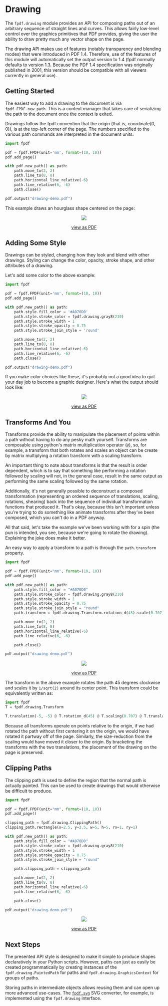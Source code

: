 # Drawing #

The `fpdf.drawing` module provides an API for composing paths out of an
arbitrary sequence of straight lines and curves. This allows fairly low-level
control over the graphics primitives that PDF provides, giving the user the
ability to draw pretty much any vector shape on the page.

The drawing API makes use of features (notably transparency and blending modes)
that were introduced in PDF 1.4. Therefore, use of the features of this module
will automatically set the output version to 1.4 (fpdf normally defaults to
version 1.3. Because the PDF 1.4 specification was originally published in
2001, this version should be compatible with all viewers currently in general
use).

## Getting Started

The easiest way to add a drawing to the document is via `fpdf.FPDF.new_path`.
This is a context manager that takes care of serializing the path to the
document once the context is exited.

Drawings follow the fpdf convention that the origin (that is, coordinate(0, 0)),
is at the top-left corner of the page. The numbers specified to the various
path commands are interpreted in the document units.

```python
import fpdf

pdf = fpdf.FPDF(unit='mm', format=(10, 10))
pdf.add_page()

with pdf.new_path() as path:
    path.move_to(2, 2)
    path.line_to(8, 8)
    path.horizontal_line_relative(-6)
    path.line_relative(6, -6)
    path.close()

pdf.output("drawing-demo.pdf")
```
This example draws an hourglass shape centered on the page:

<p align="center"><img src="drawing/demo-1.webp"/></p>
<p align="center"><a href="drawing/demo-1.pdf">view as PDF</a></p>


## Adding Some Style

Drawings can be styled, changing how they look and blend with other drawings.
Styling can change the color, opacity, stroke shape, and other attributes of a
drawing.

Let's add some color to the above example:

```python
import fpdf

pdf = fpdf.FPDF(unit='mm', format=(10, 10))
pdf.add_page()

with pdf.new_path() as path:
    path.style.fill_color = '#A070D0'
    path.style.stroke_color = fpdf.drawing.gray8(210)
    path.style.stroke_width = 1
    path.style.stroke_opacity = 0.75
    path.style.stroke_join_style = 'round'

    path.move_to(2, 2)
    path.line_to(8, 8)
    path.horizontal_line_relative(-6)
    path.line_relative(6, -6)
    path.close()

pdf.output("drawing-demo.pdf")
```

If you make color choices like these, it's probably not a good idea to quit your
day job to become a graphic designer. Here's what the output should look like:

<p align="center"><img src="drawing/demo-2.webp"/></p>
<p align="center"><a href="drawing/demo-2.pdf">view as PDF</a></p>

## Transforms And You

Transforms provide the ability to manipulate the placement of points within a
path without having to do any pesky math yourself. Transforms are composable
using python's matrix multiplication operator (`@`), so, for example, a
transform that both rotates and scales an object can be create by matrix
multiplying a rotation transform with a scaling transform.

An important thing to note about transforms is that the result is order
dependent, which is to say that something like performing a rotation followed
by scaling will not, in the general case, result in the same output as
performing the same scaling followed by the same rotation.

Additionally, it's not generally possible to deconstruct a composed
transformation (representing an ordered sequence of translations, scaling,
rotations, shearing) back into the sequence of individual transformation
functions that produced it. That's okay, because this isn't important unless
you're trying to do something like animate transforms after they've been
composed, which you can't do in a PDF anyway.

All that said, let's take the example we've been working with for a spin (the
pun is intended, you see, because we're going to rotate the drawing).
Explaining the joke does make it better.

An easy way to apply a transform to a path is through the `path.transform`
property.

```python
import fpdf

pdf = fpdf.FPDF(unit="mm", format=(10, 10))
pdf.add_page()

with pdf.new_path() as path:
    path.style.fill_color = "#A070D0"
    path.style.stroke_color = fpdf.drawing.gray8(210)
    path.style.stroke_width = 1
    path.style.stroke_opacity = 0.75
    path.style.stroke_join_style = "round"
    path.transform = fpdf.drawing.Transform.rotation_d(45).scale(0.707).about(5, 5)

    path.move_to(2, 2)
    path.line_to(8, 8)
    path.horizontal_line_relative(-6)
    path.line_relative(6, -6)

    path.close()

pdf.output("drawing-demo.pdf")
```

<p align="center"><img src="drawing/demo-3.webp"/></p>
<p align="center"><a href="drawing/demo-3.pdf">view as PDF</a></p>

The transform in the above example rotates the path 45 degrees clockwise
and scales it by `1/sqrt(2)` around its center point. This transform could be
equivalently written as:

```python
import fpdf
T = fpdf.drawing.Transform

T.translation(-5, -5) @ T.rotation_d(45) @ T.scaling(0.707) @ T.translation(5, 5)
```

Because all transforms operate on points relative to the origin, if we had
rotated the path without first centering it on the origin, we would have
rotated it partway off of the page. Similarly, the size-reduction from the
scaling would have moved it closer to the origin. By bracketing the transforms
with the two translations, the placement of the drawing on the page is
preserved.

## Clipping Paths

The clipping path is used to define the region that the normal path is actually
painted. This can be used to create drawings that would otherwise be difficult
to produce.

```python
import fpdf

pdf = fpdf.FPDF(unit="mm", format=(10, 10))
pdf.add_page()

clipping_path = fpdf.drawing.ClippingPath()
clipping_path.rectangle(x=2.5, y=2.5, w=5, h=5, rx=1, ry=1)

with pdf.new_path() as path:
    path.style.fill_color = "#A070D0"
    path.style.stroke_color = fpdf.drawing.gray8(210)
    path.style.stroke_width = 1
    path.style.stroke_opacity = 0.75
    path.style.stroke_join_style = "round"

    path.clipping_path = clipping_path

    path.move_to(2, 2)
    path.line_to(8, 8)
    path.horizontal_line_relative(-6)
    path.line_relative(6, -6)

    path.close()

pdf.output("drawing-demo.pdf")
```
<p align="center"><img src="drawing/demo-4.webp"/></p>
<p align="center"><a href="drawing/demo-4.pdf">view as PDF</a></p>

## Next Steps

The presented API style is designed to make it simple to produce shapes
declaratively in your Python scripts. However, paths can just as easily be
created programmatically by creating instances of the
`fpdf.drawing.PaintedPath` for paths and `fpdf.drawing.GraphicsContext` for
groups of paths.

Storing paths in intermediate objects allows reusing them and can open up more
advanced use-cases. The [`fpdf.svg`](SVG.md) SVG converter, for example, is
implemented using the `fpdf.drawing` interface.

